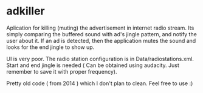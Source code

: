 # adkiller
Aplication for killing (muting) the advertisement in internet radio stream. Its simply comparing the buffered sound with ad's jingle pattern, and notify the user about it. If an ad is detected, then the application mutes the sound and looks for the end jingle to show up.

UI is very poor. The radio station configuration is in Data/radiostations.xml. Start and end jingle is needed ( Can be obtained using audacity. Just remember to save it with proper frequency).

Pretty old code ( from 2014 ) which I don't plan to clean. Feel free to use :)
